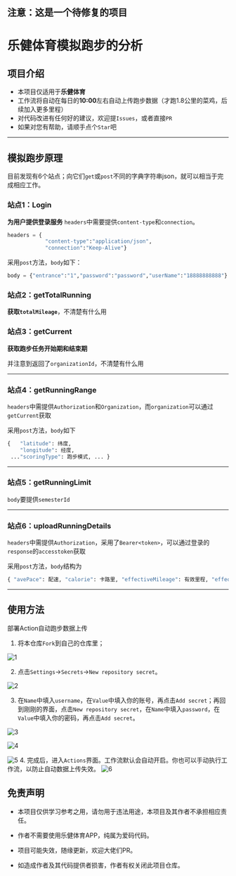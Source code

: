 ## 注意：这是一个待修复的项目



# 乐健体育模拟跑步的分析
## 项目介绍

- 本项目仅适用于**乐健体育**
- 工作流将自动在每日的**10:00**左右自动上传跑步数据（才跑1.8公里的菜鸡，后续加入更多里程）
- 对代码改进有任何好的建议，欢迎提`Issues`，或者直接`PR`
- 如果对您有帮助，请顺手点个`Star`吧

------

## 模拟跑步原理

目前发现有6个站点；向它们`get`或`post`不同的字典字符串json，就可以相当于完成相应工作。


### 站点1：Login
 **为用户提供登录服务**
`headers`中需要提供`content-type`和`connection`。

```python
headers = {	
    		"content-type":"application/json",
            "connection":"Keep-Alive"}
```

采用`post`方法，`body`如下：

```python
body = {"entrance":"1","password":"password","userName":"18888888888"}
```

### 站点2：getTotalRunning

**获取`totalMileage`**，不清楚有什么用

### 站点3：getCurrent

**获取跑步任务开始期和结束期**

并注意到返回了`organizationId`，不清楚有什么用

------

### 站点4：getRunningRange

`headers`中需提供`Authorization`和`Organization`，而`organization`可以通过`getCurrent`获取

采用`post`方法，`body`如下
```python
{ 	"latitude": 纬度, 
 	"longitude": 经度, 
 ..."scoringType": 跑步模式, ... }
```

------

### 站点5：getRunningLimit

`body`要提供`semesterId`

------

### 站点6：uploadRunningDetails

`headers`中需提供`Authorization`，采用了`Bearer<token>`，可以通过登录的`response`的`accesstoken`获取

采用`post`方法，`body`结构为

```python
{ "avePace": 配速, "calorie": 卡路里, "effectiveMileage": 有效里程, "effectivePart": 1, "endTime": 提交时间, ... "paceNumber": 998, "paceRange": 0, "routineLine": [{ "latitude": 纬度, "longitude": 经度 },...], "scoringType": 1, "semesterId": "402881ea7c39c5d5017c39d1ffd306a0", "signPoint": [], "startTime": 开始时间, "totalMileage": 总里程, "totalPart": 0.0, "type": 跑步模式, "uneffectiveReason": "" }
```

------

## 使用方法

部署Action自动跑步数据上传

1. 将本仓库`Fork`到自己的仓库里；

 ![1](https://raw.githubusercontent.com/fullstack-sake/legym_fk/main/images/1.png)

2. 点击`Settings`→`Secrets`→`New repository secret`。

 ![2](https://raw.githubusercontent.com/fullstack-sake/legym_fk/main/images/2.png)

3. 在`Name`中填入`username`，在`Value`中填入你的账号，再点击`Add secret`；再回到刚刚的界面，点击`New repository secret`，在`Name`中填入`password`，在`Value`中填入你的密码，再点击`Add secret`。

 ![3](https://raw.githubusercontent.com/fullstack-sake/legym_fk/main/images/3.png)

 ![4](https://raw.githubusercontent.com/fullstack-sake/legym_fk/main/images/4.png)

 ![5](https://raw.githubusercontent.com/fullstack-sake/legym_fk/main/images/5.png)
4. 完成后，进入`Actions`界面。工作流默认会自动开启。你也可以手动执行工作流，以防止自动数据上传失效。
 ![6](https://raw.githubusercontent.com/fullstack-sake/legym_fk/main/images/6.png)

 


## 免责声明

- 本项目仅供学习参考之用，请勿用于违法用途，本项目及其作者不承担相应责任。

- 作者不需要使用乐健体育APP，纯属为爱码代码。

- 项目可能失效，随缘更新，欢迎大佬们PR。

- 如造成作者及其代码提供者损害，作者有权关闭此项目仓库。